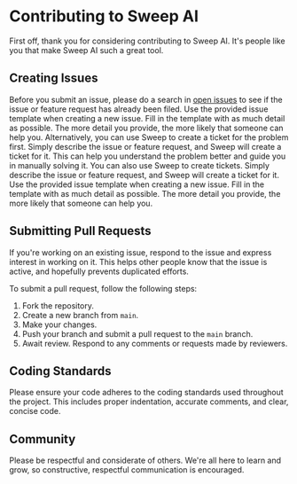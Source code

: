 

# Contributing to Sweep AI

First off, thank you for considering contributing to Sweep AI. It's people like you that make Sweep AI such a great tool.

## Creating Issues

Before you submit an issue, please do a search in [open issues](https://github.com/sweepai/sweep/issues) to see if the issue or feature request has already been filed.
Use the provided issue template when creating a new issue. Fill in the template with as much detail as possible. The more detail you provide, the more likely that someone can help you.
Alternatively, you can use Sweep to create a ticket for the problem first. Simply describe the issue or feature request, and Sweep will create a ticket for it. This can help you understand the problem better and guide you in manually solving it.
You can also use Sweep to create tickets. Simply describe the issue or feature request, and Sweep will create a ticket for it.
Use the provided issue template when creating a new issue. Fill in the template with as much detail as possible. The more detail you provide, the more likely that someone can help you.

## Submitting Pull Requests

If you're working on an existing issue, respond to the issue and express interest in working on it. This helps other people know that the issue is active, and hopefully prevents duplicated efforts.

To submit a pull request, follow the following steps:

1. Fork the repository.
2. Create a new branch from `main`.
3. Make your changes.
4. Push your branch and submit a pull request to the `main` branch.
5. Await review. Respond to any comments or requests made by reviewers.

## Coding Standards

Please ensure your code adheres to the coding standards used throughout the project. This includes proper indentation, accurate comments, and clear, concise code.

## Community

Please be respectful and considerate of others. We're all here to learn and grow, so constructive, respectful communication is encouraged.

